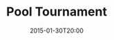 ---
layout: post
title:  "Pool Tournament"
date:   2015-01-30T20:00
start:  "8:00"
end:    "12:00"
categories: events
---